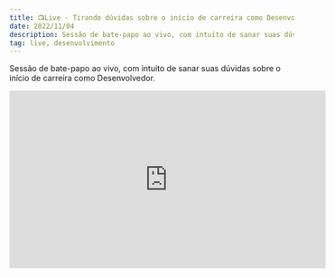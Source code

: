 ```yaml
---
title: 📺Live - Tirando dúvidas sobre o início de carreira como Desenvolvedor! 
date: 2022/11/04
description: Sessão de bate-papo ao vivo, com intuito de sanar suas dúvidas sobre o início de carreira como Desenvolvedor.
tag: live, desenvolvimento
---
```


Sessão de bate-papo ao vivo, com intuito de sanar suas dúvidas sobre o início de carreira como Desenvolvedor.

<iframe width="560" height="315" src="https://www.youtube.com/embed/_roQviwNh9M?si=RqaJe1bouWptDMNC&amp;controls=0" title="YouTube video player" frameborder="0" allow="accelerometer; autoplay; clipboard-write; encrypted-media; gyroscope; picture-in-picture; web-share" allowfullscreen></iframe>